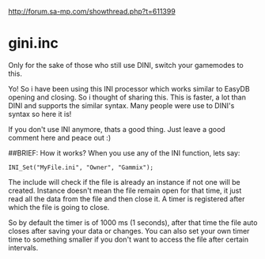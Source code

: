 http://forum.sa-mp.com/showthread.php?t=611399

# gini.inc
Only for the sake of those who still use DINI, switch your gamemodes to this.

Yo! So i have been using this INI processor which works similar to EasyDB opening and closing. So i thought of sharing this. This is faster, a lot than DINI and supports the similar syntax. Many people were use to DINI's syntax so here it is! 

If you don't use INI anymore, thats a good thing. Just leave a good comment here and peace out :)

##BRIEF: How it works?
When you use any of the INI function, lets say:
```pawn
INI_Set("MyFile.ini", "Owner", "Gammix");
```
The include will check if the file is already an instance if not one will be created. Instance doesn't mean the file remain open for that time, it just read all the data from the file and then close it. A timer is registered after which the file is going to close.

So by default the timer is of 1000 ms (1 seconds), after that time the file auto closes after saving your data or changes. 
You can also set your own timer time to something smaller if you don't want to access the file after certain intervals.
